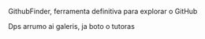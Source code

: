GithubFinder, ferramenta definitiva para explorar o GitHub

Dps arrumo ai galeris, ja boto o tutoras

